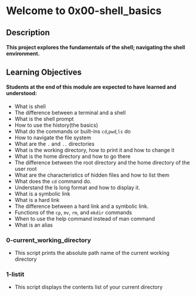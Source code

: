 # Welcome to 0x00-shell\_basics
## Description
#### This project explores the fundamentals of the shell; navigating the shell environment.
## Learning Objectives
#### Students at the end of this module are expected to have learned and understood:
- What is shell
- The difference between a terminal and a shell
- What is the shell prompt
- How to use the history(the basics)
- What do the commands or built-ins `cd`,`pwd`,`ls` do
- How to navigate the file system
- What are the `.` and `..` directories
- What is the working directory, how to print it and how to change it
- What is the home directory and how to go there
- The difference between the root directory and the home directory of the user root
- What are the characteristics of hidden files and how to list them
- What does the `cd` command do.
- Understand the ls long format and how to display it.
- What is a symbolic link
- What is a hard link
- The difference between a hard link and a symbolic link.
- Functions of the `cp`, `mv`, `rm`, and `mkdir` commands
- When to use the help command instead of man command
- What is an alias

### 0-current_working_directory
- This script prints the absolute path name of the current working directory

### 1-listit
- This script displays the contents list of your current directory
